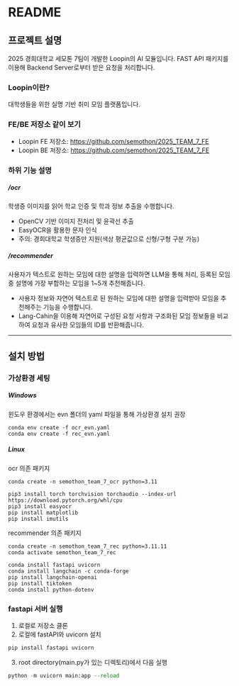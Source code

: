 # README
## 프로젝트 설명

2025 경희대학교 세모톤 7팀이 개발한 Loopin의 AI 모듈입니다. FAST API 패키지를 이용해 Backend Server로부터 받은 요청을 처리합니다.

### Loopin이란?
대학생들을 위한 실명 기반 취미 모임 플랫폼입니다.

### FE/BE 저장소 같이 보기
- Loopin FE 저장소: https://github.com/semothon/2025_TEAM_7_FE
- Loopin BE 저장소: https://github.com/semothon/2025_TEAM_7_FE

### 하위 기능 설명
##### /ocr
학생증 이미지를 읽어 학교 인증 및 학과 정보 추출을 수행합니다.
- OpenCV 기반 이미지 전처리 및 윤곽선 추출
- EasyOCR을 활용한 문자 인식
- 주의: 경희대학교 학생증만 지원(색상 평균값으로 신형/구형 구분 가능)

##### /recommender
사용자가 텍스트로 원하는 모임에 대한 설명을 입력하면 LLM을 통해 처리, 등록된 모임 중 설명에 가장 부합하는 모임을 1~5개 추천해줍니다.
- 사용자 정보와 자연어 텍스트로 된 원하는 모임에 대한 설명을 입력받아 모임을 추천해주는 기능을 수행합니다.
- Lang-Cahin을 이용해 자연어로 구성된 요청 사항과 구조화된 모임 정보들을 비교하여 요청과 유사한 모임들의 ID를 반환해줍니다.

---

## 설치 방법

### 가상환경 세팅

##### Windows
윈도우 환경에서는 evn 폴더의 yaml 파일을 통해 가상환경 설치 권장
```
conda env create -f ocr_evn.yaml
conda env create -f rec_evn.yaml
```

##### Linux
ocr 의존 패키지
```
conda create -n semothon_team_7_ocr python=3.11

pip3 install torch torchvision torchaudio --index-url https://download.pytorch.org/whl/cpu
pip3 install easyocr
pip install matplotlib
pip install imutils
```
recommender 의존 패키지
```
conda create -n semothon_team_7_rec python=3.11.11
conda activate semothon_team_7_rec

conda install fastapi uvicorn
conda install langchain -c conda-forge
pip install langchain-openai
pip install tiktoken
conda install python-dotenv
```

### fastapi 서버 실행
1. 로컬로 저장소 클론
2. 로컬에 fastAPI와 uvicorn 설치
```python
pip install fastapi uvicorn
```
3. root directory(main.py가 있는 디렉토리)에서 다음 실행
```python
python -m uvicorn main:app --reload
```
